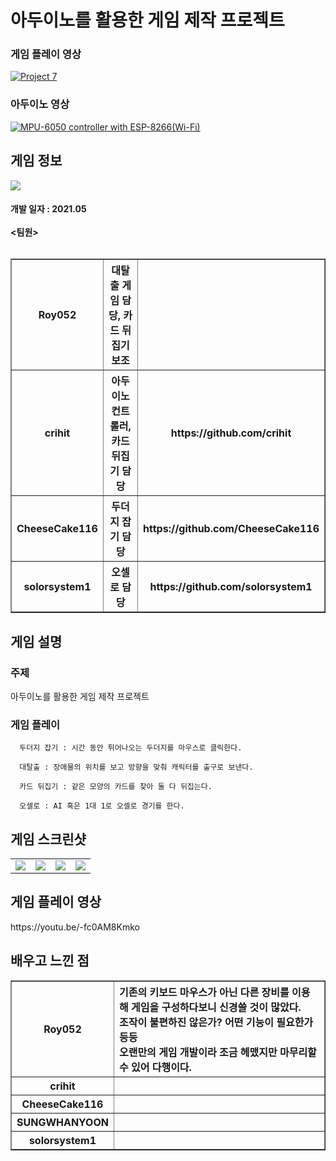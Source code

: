 # 아두이노를 활용한 게임 제작 프로젝트

<div>
<h3>게임 플레이 영상</h3>

[![Project 7](https://i9.ytimg.com/vi/EJMHZkMympU/mq2.jpg?sqp=CITZoZcG&rs=AOn4CLBynQRNuQ3mDLeVfQDi79dPiMXZlA)](https://youtu.be/zLZ0FSZXp6o)

</div>

<div>
<h3> 아두이노 영상</h3>
</div>

[![MPU-6050 controller with ESP-8266(Wi-Fi)](http://img.youtube.com/vi/zLZ0FSZXp6o/0.jpg)](https://youtu.be/zLZ0FSZXp6o)

<div>
    <h2> 게임 정보 </h2>
    <img src="https://img.shields.io/badge/Unity-yellow?style=flat-square&logo=Unity&logoColor=FFFFFF"/>
    <h4> 개발 일자 : 2021.05 <br><br>
    <팀원> <br><br>
      <table border="1">
        <tr>
          <th>
            Roy052 
          </th>
          <th>
            대탈출 게임 담당, 카드 뒤집기 보조
          </th>
          <th>
          </th>
        </tr>
        <tr> 
            <th> crihit </th>
          <th> 아두이노 컨트롤러, 카드 뒤집기 담당</th>
          <th> https://github.com/crihit </th>
        </tr>
        <tr> 
            <th> CheeseCake116 </th>
          <th> 두더지 잡기 담당 </th>
          <th> https://github.com/CheeseCake116 </th>
        </tr>
        <tr> 
            <th> solorsystem1 </th>
          <th> 오셀로 담당 </th>
          <th> https://github.com/solorsystem1 </th>
        </tr>
      </table>
  </div>
  <div>
    <h2> 게임 설명 </h2>
    <h3> 주제 </h3>
     아두이노를 활용한 게임 제작 프로젝트
    <h3> 게임 플레이 </h3>
      
      두더지 잡기 : 시간 동안 튀어나오는 두더지를 마우스로 클릭한다.
      
      대탈출 : 장애물의 위치를 보고 방향을 맞춰 캐릭터를 출구로 보낸다.
      
      카드 뒤집기 : 같은 모양의 카드를 찾아 둘 다 뒤집는다.
      
      오셀로 : AI 혹은 1대 1로 오셀로 경기를 한다.
  </div>
  <div>
    <h2> 게임 스크린샷 </h2>
      <table>
        <td><img src = "https://postfiles.pstatic.net/MjAyMjA4MDJfNDMg/MDAxNjU5NDAwNDMwMDMy.3MgHc3C61O-vdkbNLSsi2nvO2xjeainRlR3SCnd8GCQg.QzD4h19DujinfAAUmTdAeimgCPSbWEPUXeQ7GKK-WJ4g.PNG.tdj04131/Project7.mp4_snapshot_00.18_2022.08.02_09.32.21.png?type=w773"></td>
        <td><img src = "https://postfiles.pstatic.net/MjAyMjA4MDJfNyAg/MDAxNjU5NDAwNDMwMTg5.CAbs0xF4XVf0sG3xD1X3bFjOo9x-wbxMu3xKsoAYh-Ig.qOFM8ipf97Oclnli6DM9_FCWkKxg9DQepaAH86LeBv0g.PNG.tdj04131/Project7.mp4_snapshot_00.53_2022.08.02_09.32.42.png?type=w773"></td>
        <td><img src = "https://postfiles.pstatic.net/MjAyMjA4MDJfMjI1/MDAxNjU5NDAwNDI5ODQ4.22_tb3KJTX3DixOhShFJ7sXUz9OsSF0FMk4j9D6aiyYg.hBIlL9xO6N5If_N73Dkp4MifN2MGDLu5tmc38MQiShog.PNG.tdj04131/Project7.mp4_snapshot_01.21_2022.08.02_09.32.49.png?type=w773"></td>
        <td><img src = "https://postfiles.pstatic.net/MjAyMjA4MDJfMjU5/MDAxNjU5NDAwNDMwMDU3.Ik3j2fdS1tSWATcN4zkkua8tR46NQersFpylGZOzmlsg.RcfMJcY3o3NfcmO1CUmkX6GCmWE-X_GAxS4N6EkI9pwg.PNG.tdj04131/Project7.mp4_snapshot_01.52_2022.08.02_09.32.58.png?type=w773"></td>
      </table>
  </div>
  <div>
    <h2> 게임 플레이 영상 </h2>
    https://youtu.be/-fc0AM8Kmko
  </div>
  <div>
    <h2> 배우고 느낀 점</h2>
    <table border="1">
        <tr>
          <th> Roy052 </th>
          <th align=left> 기존의 키보드 마우스가 아닌 다른 장비를 이용해 게임을 구성하다보니 신경쓸 것이 많았다.<br>
          조작이 불편하진 않은가? 어떤 기능이 필요한가 등등<br>
          오랜만의 게임 개발이라 조금 헤맸지만 마무리할 수 있어 다행이다. </th>
        </tr>
        <tr> 
            <th> crihit </th>
          <th align=left> </th>
        </tr>
        <tr> 
            <th> CheeseCake116 </th>
          <th align=left> </th>
        </tr>
        <tr> 
            <th> SUNGWHANYOON </th>
          <th align=left> </th>
        </tr>
        <tr> 
            <th> solorsystem1 </th>
          <th align=left> </th>
        </tr>
      </table>
  </div>
